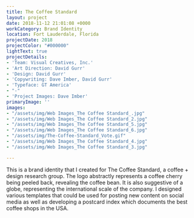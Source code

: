 ```yaml
---
title: The Coffee Standard
layout: project
date: 2018-11-12 21:01:08 +0000
workCategory: Brand Identity
location: Fort Lauderdale, Florida
projectDate: 2018
projectColor: "#000000"
lightText: true
projectDetails:
- 'Team: Visual Creatives, Inc.'
- 'Art Direction: David Gurr'
- 'Design: David Gurr'
- 'Copywriting: Dave Imber, David Gurr'
- 'Typeface: GT America'
- "-"
- 'Project Images: Dave Imber'
primaryImage: ''
images:
- "/assets/img/Web Images_The Coffee Standard_.jpg"
- "/assets/img/Web Images_The Coffee Standard_2.jpg"
- "/assets/img/Web Images_The Coffee Standard_5.jpg"
- "/assets/img/Web Images_The Coffee Standard_6.jpg"
- "/assets/img/The-Coffee-Standard_Vote.gif"
- "/assets/img/Web Images_The Coffee Standard_4.jpg"
- "/assets/img/Web Images_The Coffee Standard_3.jpg"

---
```

This is a brand identity that I created for The Coffee Standard, a coffee + design research group. The logo abstractly represents a coffee cherry being peeled back, revealing the coffee bean. It is also suggestive of a globe, representing the international scale of the company. I designed various templates that could be used for posting new content on social media as well as developing a postcard index which documents the best coffee shops in the USA.